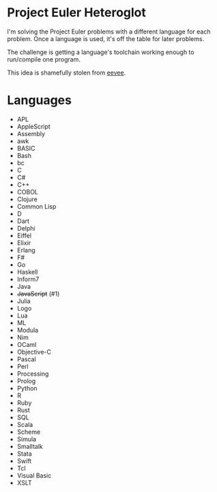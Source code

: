 # Project Euler Heteroglot

I'm solving the Project Euler problems with a different language for each
problem. Once a language is used, it's off the table for later problems.

The challenge is getting a language's toolchain working enough to run/compile
one program.

This idea is shamefully stolen from [eevee][eevee].

[eevee]: http://eev.ee/projects/#heteroglot

# Languages

* APL
* AppleScript
* Assembly
* awk
* BASIC
* Bash
* bc
* C
* C#
* C++
* COBOL
* Clojure
* Common Lisp
* D
* Dart
* Delphi
* Eiffel
* Elixir
* Erlang
* F#
* Go
* Haskell
* Inform7
* Java
* ~~JavaScript~~ (#1)
* Julia
* Logo
* Lua
* ML
* Modula
* Nim
* OCaml
* Objective-C
* Pascal
* Perl
* Processing
* Prolog
* Python
* R
* Ruby
* Rust
* SQL
* Scala
* Scheme
* Simula
* Smalltalk
* Stata
* Swift
* Tcl
* Visual Basic
* XSLT
